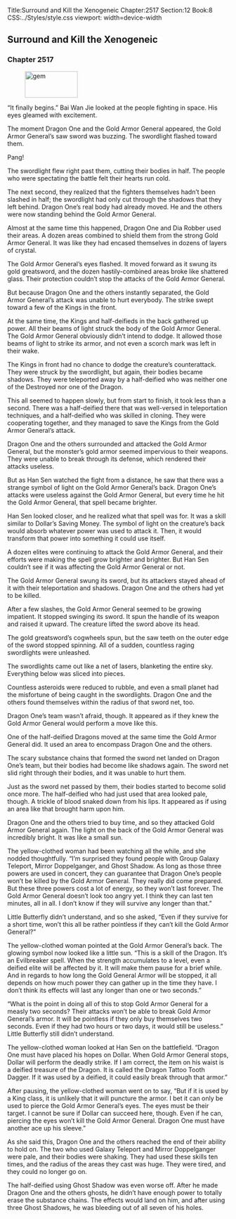 Title:Surround and Kill the Xenogeneic 
Chapter:2517 
Section:12 
Book:8 
CSS:../Styles/style.css 
viewport: width=device-width
  
## Surround and Kill the Xenogeneic
### Chapter 2517
  
<figure>
	<img src="../Images/gem.gif" alt="gem" id="gem" width="120" height="60" />
</figure>
  

  
“It finally begins.” Bai Wan Jie looked at the people fighting in space. His eyes gleamed with excitement.

The moment Dragon One and the Gold Armor General appeared, the Gold Armor General’s saw sword was buzzing. The swordlight flashed toward them.

Pang!

The swordlight flew right past them, cutting their bodies in half. The people who were spectating the battle felt their hearts run cold.

The next second, they realized that the fighters themselves hadn’t been slashed in half; the swordlight had only cut through the shadows that they left behind. Dragon One’s real body had already moved. He and the others were now standing behind the Gold Armor General.

Almost at the same time this happened, Dragon One and Dia Robber used their areas. A dozen areas combined to shield them from the strong Gold Armor General. It was like they had encased themselves in dozens of layers of crystal.

The Gold Armor General’s eyes flashed. It moved forward as it swung its gold greatsword, and the dozen hastily-combined areas broke like shattered glass. Their protection couldn’t stop the attacks of the Gold Armor General.

But because Dragon One and the others instantly separated, the Gold Armor General’s attack was unable to hurt everybody. The strike swept toward a few of the Kings in the front.

At the same time, the Kings and half-deifieds in the back gathered up power. All their beams of light struck the body of the Gold Armor General. The Gold Armor General obviously didn’t intend to dodge. It allowed those beams of light to strike its armor, and not even a scorch mark was left in their wake.

The Kings in front had no chance to dodge the creature’s counterattack. They were struck by the swordlight, but again, their bodies became shadows. They were teleported away by a half-deified who was neither one of the Destroyed nor one of the Dragon.

This all seemed to happen slowly, but from start to finish, it took less than a second. There was a half-deified there that was well-versed in teleportation techniques, and a half-deified who was skilled in cloning. They were cooperating together, and they managed to save the Kings from the Gold Armor General’s attack.

Dragon One and the others surrounded and attacked the Gold Armor General, but the monster’s gold armor seemed impervious to their weapons. They were unable to break through its defense, which rendered their attacks useless.

But as Han Sen watched the fight from a distance, he saw that there was a strange symbol of light on the Gold Armor General’s back. Dragon One’s attacks were useless against the Gold Armor General, but every time he hit the Gold Armor General, that spell became brighter.

Han Sen looked closer, and he realized what that spell was for. It was a skill similar to Dollar’s Saving Money. The symbol of light on the creature’s back would absorb whatever power was used to attack it. Then, it would transform that power into something it could use itself.

A dozen elites were continuing to attack the Gold Armor General, and their efforts were making the spell grow brighter and brighter. But Han Sen couldn’t see if it was affecting the Gold Armor General or not.

The Gold Armor General swung its sword, but its attackers stayed ahead of it with their teleportation and shadows. Dragon One and the others had yet to be killed.

After a few slashes, the Gold Armor General seemed to be growing impatient. It stopped swinging its sword. It spun the handle of its weapon and raised it upward. The creature lifted the sword above its head.

The gold greatsword’s cogwheels spun, but the saw teeth on the outer edge of the sword stopped spinning. All of a sudden, countless raging swordlights were unleashed.

The swordlights came out like a net of lasers, blanketing the entire sky. Everything below was sliced into pieces.

Countless asteroids were reduced to rubble, and even a small planet had the misfortune of being caught in the swordlights. Dragon One and the others found themselves within the radius of that sword net, too.

Dragon One’s team wasn’t afraid, though. It appeared as if they knew the Gold Armor General would perform a move like this.

One of the half-deified Dragons moved at the same time the Gold Armor General did. It used an area to encompass Dragon One and the others.

The scary substance chains that formed the sword net landed on Dragon One’s team, but their bodies had become like shadows again. The sword net slid right through their bodies, and it was unable to hurt them.

Just as the sword net passed by them, their bodies started to become solid once more. The half-deified who had just used that area looked pale, though. A trickle of blood snaked down from his lips. It appeared as if using an area like that brought harm upon him.

Dragon One and the others tried to buy time, and so they attacked Gold Armor General again. The light on the back of the Gold Armor General was incredibly bright. It was like a small sun.

The yellow-clothed woman had been watching all the while, and she nodded thoughtfully. “I’m surprised they found people with Group Galaxy Teleport, Mirror Doppelganger, and Ghost Shadow. As long as those three powers are used in concert, they can guarantee that Dragon One’s people won’t be killed by the Gold Armor General. They really did come prepared. But these three powers cost a lot of energy, so they won’t last forever. The Gold Armor General doesn’t look too angry yet. I think they can last ten minutes, all in all. I don’t know if they will survive any longer than that.”

Little Butterfly didn’t understand, and so she asked, “Even if they survive for a short time, won’t this all be rather pointless if they can’t kill the Gold Armor General?”

The yellow-clothed woman pointed at the Gold Armor General’s back. The glowing symbol now looked like a little sun. “This is a skill of the Dragon. It’s an Evilbreaker spell. When the strength accumulates to a level, even a deified elite will be affected by it. It will make them pause for a brief while. And in regards to how long the Gold General Armor will be stopped, it all depends on how much power they can gather up in the time they have. I don’t think its effects will last any longer than one or two seconds.”

“What is the point in doing all of this to stop Gold Armor General for a measly two seconds? Their attacks won’t be able to break Gold Armor General’s armor. It will be pointless if they only buy themselves two seconds. Even if they had two hours or two days, it would still be useless.” Little Butterfly still didn’t understand.

The yellow-clothed woman looked at Han Sen on the battlefield. “Dragon One must have placed his hopes on Dollar. When Gold Armor General stops, Dollar will perform the deadly strike. If I am correct, the item on his waist is a deified treasure of the Dragon. It is called the Dragon Tattoo Tooth Dagger. If it was used by a deified, it could easily break through that armor.”

After pausing, the yellow-clothed woman went on to say, “But if it is used by a King class, it is unlikely that it will puncture the armor. I bet it can only be used to pierce the Gold Armor General’s eyes. The eyes must be their target. I cannot be sure if Dollar can succeed here, though. Even if he can, piercing the eyes won’t kill the Gold Armor General. Dragon One must have another ace up his sleeve.”

As she said this, Dragon One and the others reached the end of their ability to hold on. The two who used Galaxy Teleport and Mirror Doppelganger were pale, and their bodies were shaking. They had used these skills ten times, and the radius of the areas they cast was huge. They were tired, and they could no longer go on.

The half-deified using Ghost Shadow was even worse off. After he made Dragon One and the others ghosts, he didn’t have enough power to totally erase the substance chains. The effects would land on him, and after using three Ghost Shadows, he was bleeding out of all seven of his holes.